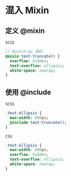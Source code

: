# 混入 Mixin

## 定义 @mixin
`SCSS`
```sass
// Bootstrap 源码
@mixin text-truncate() {
  overflow: hidden;
  text-overflow: ellipsis;
  white-space: nowrap;
}
```

## 使用 @include
`SCSS`
```sass
.text-ellipsis {
  max-width: 800px;
  @include text-truncate();
}
```
`CSS`
```css
.text-ellipsis {
  max-width: 800px;
  overflow: hidden;
  text-overflow: ellipsis;
  white-space: nowrap;
}
```

